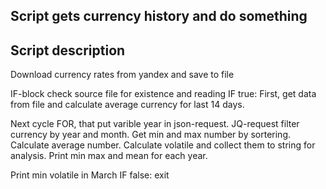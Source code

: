## Script gets currency history and do something


## Script description
Download currency rates from yandex and save to file

IF-block check source file for existence and reading
IF true:
  First, get data from file and calculate average currency for last 14 days.

  Next cycle FOR, that put varible year in json-request.
  JQ-request filter currency by year and month.
  Get min and max number by sortering.
  Calculate average number.
  Calculate volatile and collect them to string for analysis.
  Print min max and mean for each year.
  
  Print min volatile in March
IF false:
  exit

